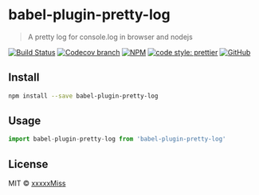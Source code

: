 # babel-plugin-pretty-log

> A pretty log for console.log in browser and nodejs

[![Build Status](https://img.shields.io/travis/xxxxxMiss/babel-plugin-pretty-log/master.svg)](https://travis-ci.org/xxxxxMiss/babel-plugin-pretty-log)
[![Codecov branch](https://img.shields.io/codecov/c/github/xxxxxMiss/babel-plugin-pretty-log/master.svg)](https://codecov.io/gh/xxxxxMiss/babel-plugin-pretty-log)
[![NPM](https://img.shields.io/npm/v/babel-plugin-pretty-log.svg)](https://www.npmjs.com/package/babel-plugin-pretty-log)
[![code style: prettier](https://img.shields.io/badge/code_style-prettier-ff69b4.svg?style=flat-square)](https://github.com/prettier/prettier)
[![GitHub](https://img.shields.io/github/license/mashape/apistatus.svg)](https://opensource.org/licenses/MIT)

## Install

```bash
npm install --save babel-plugin-pretty-log
```

## Usage

```js
import babel-plugin-pretty-log from 'babel-plugin-pretty-log'
```

## License

MIT © [xxxxxMiss](https://github.com/xxxxxMiss)
